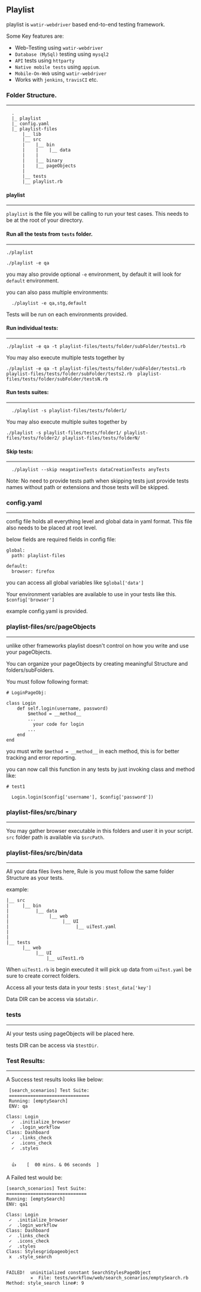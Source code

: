 ## Playlist

playlist is `watir-webdriver` based end-to-end testing framework.

Some Key features are:

* Web-Testing using `watir-webdriver`
* `Database (MySql)` testing using `mysql2`
* `API` tests using `httparty`
* `Native mobile tests` using `appium`.
* `Mobile-On-Web` using `watir-webdriver`
* Works with `jenkins`, `travisCI` etc.

### Folder Structure.
--------------------------


      .
      |_ playlist
      |_ config.yaml
      |_ playlist-files
          |__ lib
          |__ src
          |    |__ bin
          |    |    |__ data
          |    |
          |    |__ binary
          |    |__ pageObjects
          |
          |__ tests
          |__ playlist.rb




#### playlist
-----------------
`playlist` is the file you will be calling to run your test cases. This needs to be at the root of your directory.

#### Run all the tests from `tests` folder.
--------------------------------------------

    ./playlist

    ./playlist -e qa

you may also provide optional `-e` environment, by default it will look for `default` environment.

you can also pass multiple environments:

      ./playlist -e qa,stg,default

Tests will be run on each environments provided.


#### Run individual tests:
-----------------------------

    ./playlist -e qa -t playlist-files/tests/folder/subFolder/tests1.rb

You may also execute multiple tests together by


 ```
 ./playlist -e qa -t playlist-files/tests/folder/subFolder/tests1.rb playlist-files/tests/folder/subFolder/tests2.rb  playlist-files/tests/folder/subFolder/testsN.rb

  ```

#### Run tests suites:
------------------------
      ./playlist -s playlist-files/tests/folder1/


  You may also execute multiple suites together by


  ```
  ./playlist -s playlist-files/tests/folder1/ playlist-files/tests/folder2/ playlist-files/tests/folderN/

  ```

#### Skip tests:
--------------------
      ./playlist --skip neagativeTests dataCreationTests anyTests

  Note: No need to provide tests path when skipping tests just provide tests names without path or extensions and those tests will be skipped.


### config.yaml
------------------
  config file holds all everything level and global data in yaml format. This file also needs to be placed at root level.

  below fields are required fields in config file:


    global:
      path: playlist-files

    default:
      browser: firefox



  you can access all global variables like `$global['data']`

  Your environment variables are available to use in your tests like this. `$config['browser']`

  example config.yaml is provided.


### playlist-files/src/pageObjects
-----------------------------------

  unlike other frameworks playlist doesn't control on how you write and use your pageObjects.

   You can organize your pageObjects by creating meaningful Structure and folders/subFolders.

  You must follow following format:


  `# LoginPageObj:`

    class Login
        def self.login(username, password)
            $method = __method__
            ...
              your code for login
            ...  
        end
    end



  you must write ` $method = __method__ ` in each method, this is for better tracking and error reporting.

  you can now call this function in any tests by just invoking class and method like:




    # test1

      Login.login($config['username'], $config['password'])



### playlist-files/src/binary
-----------------------------

  You may gather browser executable in this folders and user it in your script. `src` folder path is available via `$srcPath`.




### playlist-files/src/bin/data
---------------------------------

  All your data files lives here, Rule is you must follow the same folder Structure as your tests.

   example:




    |__ src
    |     |__ bin
    |          |__ data
    |               |__ web
    |                    |__ UI
    |                         |__ uiTest.yaml
    |
    |
    |__ tests
          |__ web
               |__ UI
                   |__ uiTest1.rb





   When `uiTest1.rb` is begin executed it will pick up data from `uiTest.yaml`  be sure to create correct folders.

   Access all your tests data in your tests : `$test_data['key']`

   Data DIR can be access via `$dataDir`.



### tests
-----------
   Al your tests using pageObjects will be placed here.

   tests DIR can be access via `$testDir`.


### Test Results:
-------------------
   A Success test results looks like below:


     [search_scenarios] Test Suite:
     ==============================
     Running: [emptySearch]
     ENV: qa

    Class: Login
      ✓  .initialize_browser
      ✓  .login_workflow
    Class: Dashboard
      ✓  .links_check
      ✓  .icons_check
      ✓  .styles


      👍    [  00 mins. & 06 seconds  ]



   A Failed test would be:


    [search_scenarios] Test Suite:
    ==============================
    Running: [emptySearch]
    ENV: qa1

    Class: Login
     ✓  .initialize_browser
     ✓  .login_workflow
    Class: Dashboard
     ✓  .links_check
     ✓  .icons_check
     ✓  .styles
    Class: Stylesgridpageobject
     x  .style_search


    FAILED!  uninitialized constant SearchStylesPageObject
             ✕  File: tests/workflow/web/search_scenarios/emptySearch.rb  Method: style_search line#: 9
